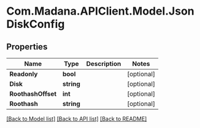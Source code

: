 
# Com.Madana.APIClient.Model.JsonDiskConfig

## Properties

Name | Type | Description | Notes
------------ | ------------- | ------------- | -------------
**Readonly** | **bool** |  | [optional] 
**Disk** | **string** |  | [optional] 
**RoothashOffset** | **int** |  | [optional] 
**Roothash** | **string** |  | [optional] 

[[Back to Model list]](../README.md#documentation-for-models)
[[Back to API list]](../README.md#documentation-for-api-endpoints)
[[Back to README]](../README.md)

